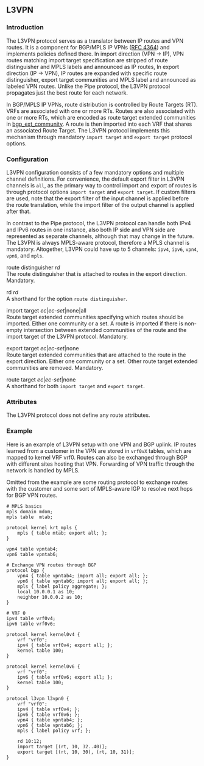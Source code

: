 ## L3VPN

### Introduction

The L3VPN protocol serves as a translator between IP routes and VPN
routes. It is a component for BGP/MPLS IP VPNs (<a href="https://datatracker.ietf.org/doc/rfc4364" class="rfc">RFC
4364</a>) and implements
policies defined there. In import direction (VPN -\> IP), VPN routes matching
import target specification are stripped of route distinguisher and MPLS labels
and announced as IP routes, In export direction (IP -\> VPN), IP routes are
expanded with specific route distinguisher, export target communities and MPLS
label and announced as labeled VPN routes. Unlike the Pipe protocol, the L3VPN
protocol propagates just the best route for each network.

In BGP/MPLS IP VPNs, route distribution is controlled by Route Targets (RT).
VRFs are associated with one or more RTs. Routes are also associated with one or
more RTs, which are encoded as route target extended communities
in [bgp_ext_community](#rta-bgp-ext-community). A route is then
imported into each VRF that shares an associated Route Target. The L3VPN
protocol implements this mechanism through mandatory `import target` and
`export target` protocol options.

### Configuration

L3VPN configuration consists of a few mandatory options and multiple channel
definitions. For convenience, the default export filter in L3VPN channels is
`all`, as the primary way to control import and export of routes is through
protocol options `import target` and `export target`. If custom filters
are used, note that the export filter of the input channel is applied before
the route translation, while the import filter of the output channel is applied
after that.

In contrast to the Pipe protocol, the L3VPN protocol can handle both IPv4 and
IPv6 routes in one instance, also both IP side and VPN side are represented as
separate channels, although that may change in the future. The L3VPN is always
MPLS-aware protocol, therefore a MPLS channel is mandatory. Altogether, L3VPN
could have up to 5 channels: `ipv4`, `ipv6`, `vpn4`, `vpn6`, and
`mpls`.

<span id="l3vpn-route-distinguisher" class="code">route distinguisher *rd*</span>  
The route distinguisher that is attached to routes in the export
    direction. Mandatory.

<span id="l3vpn-rd" class="code">rd *rd*</span>  
A shorthand for the option `route distinguisher`.

<span id="l3vpn-import-target" class="code">import target *ec*\|*ec-set*\|none\|all</span>  
Route target extended communities specifying which routes should be
    imported. Either one community or a set. A route is imported if there is
    non-empty intersection between extended communities of the route and the
    import target of the L3VPN protocol. Mandatory.

<span id="l3vpn-export-target" class="code">export target *ec*\|*ec-set*\|none</span>  
Route target extended communities that are attached to the route in the
    export direction. Either one community or a set. Other route target
    extended communities are removed. Mandatory.

<span id="l3vpn-route-target" class="code">route target *ec*\|*ec-set*\|none</span>  
A shorthand for both `import target` and `export target`.

### Attributes

The L3VPN protocol does not define any route attributes.

### Example

Here is an example of L3VPN setup with one VPN and BGP uplink. IP routes
learned from a customer in the VPN are stored in `vrf0vX` tables, which are
mapped to kernel VRF vrf0. Routes can also be exchanged through BGP with
different sites hosting that VPN. Forwarding of VPN traffic through the network
is handled by MPLS.

Omitted from the example are some routing protocol to exchange routes with
the customer and some sort of MPLS-aware IGP to resolve next hops for BGP VPN
routes.


    # MPLS basics
    mpls domain mdom;
    mpls table  mtab;

    protocol kernel krt_mpls {
        mpls { table mtab; export all; };
    }

    vpn4 table vpntab4;
    vpn6 table vpntab6;

    # Exchange VPN routes through BGP
    protocol bgp {
        vpn4 { table vpntab4; import all; export all; };
        vpn6 { table vpntab6; import all; export all; };
        mpls { label policy aggregate; };
        local 10.0.0.1 as 10;
        neighbor 10.0.0.2 as 10;
    }

    # VRF 0
    ipv4 table vrf0v4;
    ipv6 table vrf0v6;

    protocol kernel kernel0v4 {
        vrf "vrf0";
        ipv4 { table vrf0v4; export all; };
        kernel table 100;
    }

    protocol kernel kernel0v6 {
        vrf "vrf0";
        ipv6 { table vrf0v6; export all; };
        kernel table 100;
    }

    protocol l3vpn l3vpn0 {
        vrf "vrf0";
        ipv4 { table vrf0v4; };
        ipv6 { table vrf0v6; };
        vpn4 { table vpntab4; };
        vpn6 { table vpntab6; };
        mpls { label policy vrf; };

        rd 10:12;
        import target [(rt, 10, 32..40)];
        export target [(rt, 10, 30), (rt, 10, 31)];
    }
